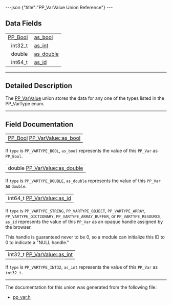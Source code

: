 ---json {"title":"PP\_VarValue Union Reference"} ---

Data Fields
-----------

<table><tbody><tr class="odd"><td style="text-align: right;"><a href="/docs/native-client/pepper_dev/c/group___enums#ga4f272d99be14aacafe08dfd4ef830918" class="el">PP_Bool</a> </td><td><a href="/docs/native-client/pepper_dev/c/union_p_p___var_value#ab7c79b63a2e7fef545fcf8195bb5ad12" class="el">as_bool</a></td></tr><tr class="even"><td style="text-align: right;">int32_t </td><td><a href="/docs/native-client/pepper_dev/c/union_p_p___var_value#a74da1e2b62153f138ae49147842f6d2c" class="el">as_int</a></td></tr><tr class="odd"><td style="text-align: right;">double </td><td><a href="/docs/native-client/pepper_dev/c/union_p_p___var_value#aa4a3a6095ef825b30237d7c856ba4bf7" class="el">as_double</a></td></tr><tr class="even"><td style="text-align: right;">int64_t </td><td><a href="/docs/native-client/pepper_dev/c/union_p_p___var_value#af3087d15f3c1ee35fe48f215292df1ad" class="el">as_id</a></td></tr></tbody></table>

------------------------------------------------------------------------

<span id="details" class="anchor" style="margin: 0;"></span>

Detailed Description
--------------------

The <a href="/docs/native-client/pepper_dev/c/union_p_p___var_value/" class="el" title="The PP_VarValue union stores the data for any one of the types listed in the PP_VarType enum...">PP_VarValue</a> union stores the data for any one of the types listed in the PP\_VarType enum.

------------------------------------------------------------------------

Field Documentation
-------------------

<span id="ab7c79b63a2e7fef545fcf8195bb5ad12" class="anchor" style="margin: 0;"></span>

<table><tbody><tr class="odd"><td><a href="/docs/native-client/pepper_dev/c/group___enums#ga4f272d99be14aacafe08dfd4ef830918" class="el">PP_Bool</a> <a href="/docs/native-client/pepper_dev/c/union_p_p___var_value#ab7c79b63a2e7fef545fcf8195bb5ad12" class="el">PP_VarValue::as_bool</a></td></tr></tbody></table>

If `type` is `PP_VARTYPE_BOOL`, `as_bool` represents the value of this `PP_Var` as `PP_Bool`.

<span id="aa4a3a6095ef825b30237d7c856ba4bf7" class="anchor" style="margin: 0;"></span>

<table><tbody><tr class="odd"><td>double <a href="/docs/native-client/pepper_dev/c/union_p_p___var_value#aa4a3a6095ef825b30237d7c856ba4bf7" class="el">PP_VarValue::as_double</a></td></tr></tbody></table>

If `type` is `PP_VARTYPE_DOUBLE`, `as_double` represents the value of this `PP_Var` as `double`.

<span id="af3087d15f3c1ee35fe48f215292df1ad" class="anchor" style="margin: 0;"></span>

<table><tbody><tr class="odd"><td>int64_t <a href="/docs/native-client/pepper_dev/c/union_p_p___var_value#af3087d15f3c1ee35fe48f215292df1ad" class="el">PP_VarValue::as_id</a></td></tr></tbody></table>

If `type` is `PP_VARTYPE_STRING`, `PP_VARTYPE_OBJECT`, `PP_VARTYPE_ARRAY`, `PP_VARTYPE_DICTIONARY`, `PP_VARTYPE_ARRAY_BUFFER`, or `PP_VARTYPE_RESOURCE`, `as_id` represents the value of this `PP_Var` as an opaque handle assigned by the browser.

This handle is guaranteed never to be 0, so a module can initialize this ID to 0 to indicate a "NULL handle."

<span id="a74da1e2b62153f138ae49147842f6d2c" class="anchor" style="margin: 0;"></span>

<table><tbody><tr class="odd"><td>int32_t <a href="/docs/native-client/pepper_dev/c/union_p_p___var_value#a74da1e2b62153f138ae49147842f6d2c" class="el">PP_VarValue::as_int</a></td></tr></tbody></table>

If `type` is `PP_VARTYPE_INT32`, `as_int` represents the value of this `PP_Var` as `int32_t`.

------------------------------------------------------------------------

The documentation for this union was generated from the following file:

-   <a href="/docs/native-client/pepper_dev/c/pp__var_8h/" class="el">pp_var.h</a>
